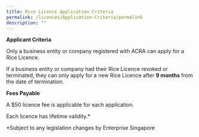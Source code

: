 ```yaml
---
title: Rice Licence Application Criteria
permalink: /licences/Application-Criteria/permalink
description: ""
---
```

**Applicant Criteria**

Only a business entity or company registered with ACRA can apply for a Rice Licence. 

If a business entity or company had their Rice Licence revoked or terminated, they can only apply for a new Rice Licence after **9 months** from the date of termination.  

**Fees Payable**

A $50 licence fee is applicable for each application. 

Each licence has lifetime validity.*

*Subject to any legislation changes by Enterprise Singapore